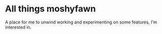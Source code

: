 # All things moshyfawn

A place for me to unwind working and experimenting on some features, I'm interested in.